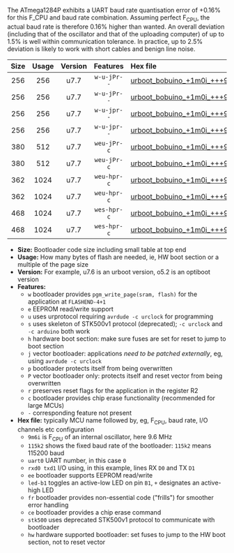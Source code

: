 The ATmega1284P exhibits a UART baud rate quantisation error of +0.16% for this F_CPU and baud rate combination. Assuming perfect F<sub>CPU</sub>, the actual baud rate is therefore 0.16% higher than wanted. An overall deviation (including that of the oscillator and that of the uploading computer) of up to 1.5% is well within communication tolerance. In practice, up to 2.5% deviation is likely to work with short cables and benign line noise.

|Size|Usage|Version|Features|Hex file|
|:-:|:-:|:-:|:-:|:--|
|256|256|u7.7|`w-u-jPr--`|[urboot_bobuino_+1m0i_+++9k6_uart0_rxd0_txd1_led+b7.hex](https://raw.githubusercontent.com/stefanrueger/urboot.hex/main/boards/bobuino/internal_oscillator/fcpu_+1m0i/br_+++9k6/urboot_bobuino_+1m0i_+++9k6_uart0_rxd0_txd1_led+b7.hex)|
|256|256|u7.7|`w-u-jPr--`|[urboot_bobuino_+1m0i_+++9k6_uart1_rxd2_txd3_led+b7.hex](https://raw.githubusercontent.com/stefanrueger/urboot.hex/main/boards/bobuino/internal_oscillator/fcpu_+1m0i/br_+++9k6/urboot_bobuino_+1m0i_+++9k6_uart1_rxd2_txd3_led+b7.hex)|
|256|256|u7.7|`w-u-jpr--`|[urboot_bobuino_+1m0i_+++9k6_uart0_rxd0_txd1_led+b7_fr.hex](https://raw.githubusercontent.com/stefanrueger/urboot.hex/main/boards/bobuino/internal_oscillator/fcpu_+1m0i/br_+++9k6/urboot_bobuino_+1m0i_+++9k6_uart0_rxd0_txd1_led+b7_fr.hex)|
|256|256|u7.7|`w-u-jpr--`|[urboot_bobuino_+1m0i_+++9k6_uart1_rxd2_txd3_led+b7_fr.hex](https://raw.githubusercontent.com/stefanrueger/urboot.hex/main/boards/bobuino/internal_oscillator/fcpu_+1m0i/br_+++9k6/urboot_bobuino_+1m0i_+++9k6_uart1_rxd2_txd3_led+b7_fr.hex)|
|380|512|u7.7|`weu-jPr-c`|[urboot_bobuino_+1m0i_+++9k6_uart0_rxd0_txd1_ee_led+b7_fr_ce.hex](https://raw.githubusercontent.com/stefanrueger/urboot.hex/main/boards/bobuino/internal_oscillator/fcpu_+1m0i/br_+++9k6/urboot_bobuino_+1m0i_+++9k6_uart0_rxd0_txd1_ee_led+b7_fr_ce.hex)|
|380|512|u7.7|`weu-jPr-c`|[urboot_bobuino_+1m0i_+++9k6_uart1_rxd2_txd3_ee_led+b7_fr_ce.hex](https://raw.githubusercontent.com/stefanrueger/urboot.hex/main/boards/bobuino/internal_oscillator/fcpu_+1m0i/br_+++9k6/urboot_bobuino_+1m0i_+++9k6_uart1_rxd2_txd3_ee_led+b7_fr_ce.hex)|
|362|1024|u7.7|`weu-hpr-c`|[urboot_bobuino_+1m0i_+++9k6_uart0_rxd0_txd1_ee_led+b7_fr_ce_hw.hex](https://raw.githubusercontent.com/stefanrueger/urboot.hex/main/boards/bobuino/internal_oscillator/fcpu_+1m0i/br_+++9k6/urboot_bobuino_+1m0i_+++9k6_uart0_rxd0_txd1_ee_led+b7_fr_ce_hw.hex)|
|362|1024|u7.7|`weu-hpr-c`|[urboot_bobuino_+1m0i_+++9k6_uart1_rxd2_txd3_ee_led+b7_fr_ce_hw.hex](https://raw.githubusercontent.com/stefanrueger/urboot.hex/main/boards/bobuino/internal_oscillator/fcpu_+1m0i/br_+++9k6/urboot_bobuino_+1m0i_+++9k6_uart1_rxd2_txd3_ee_led+b7_fr_ce_hw.hex)|
|468|1024|u7.7|`wes-hpr-c`|[urboot_bobuino_+1m0i_+++9k6_uart0_rxd0_txd1_ee_led+b7_fr_ce_stk500_hw.hex](https://raw.githubusercontent.com/stefanrueger/urboot.hex/main/boards/bobuino/internal_oscillator/fcpu_+1m0i/br_+++9k6/urboot_bobuino_+1m0i_+++9k6_uart0_rxd0_txd1_ee_led+b7_fr_ce_stk500_hw.hex)|
|468|1024|u7.7|`wes-hpr-c`|[urboot_bobuino_+1m0i_+++9k6_uart1_rxd2_txd3_ee_led+b7_fr_ce_stk500_hw.hex](https://raw.githubusercontent.com/stefanrueger/urboot.hex/main/boards/bobuino/internal_oscillator/fcpu_+1m0i/br_+++9k6/urboot_bobuino_+1m0i_+++9k6_uart1_rxd2_txd3_ee_led+b7_fr_ce_stk500_hw.hex)|

- **Size:** Bootloader code size including small table at top end
- **Usage:** How many bytes of flash are needed, ie, HW boot section or a multiple of the page size
- **Version:** For example, u7.6 is an urboot version, o5.2 is an optiboot version
- **Features:**
  + `w` bootloader provides `pgm_write_page(sram, flash)` for the application at `FLASHEND-4+1`
  + `e` EEPROM read/write support
  + `u` uses urprotocol requiring `avrdude -c urclock` for programming
  + `s` uses skeleton of STK500v1 protocol (deprecated); `-c urclock` and `-c arduino` both work
  + `h` hardware boot section: make sure fuses are set for reset to jump to boot section
  + `j` vector bootloader: applications *need to be patched externally*, eg, using `avrdude -c urclock`
  + `p` bootloader protects itself from being overwritten
  + `P` vector bootloader only: protects itself and reset vector from being overwritten
  + `r` preserves reset flags for the application in the register R2
  + `c` bootloader provides chip erase functionality (recommended for large MCUs)
  + `-` corresponding feature not present
- **Hex file:** typically MCU name followed by, eg, F<sub>CPU</sub>, baud rate, I/O channels etc configuration
  + `9m6i` is F<sub>CPU</sub> of an internal oscillator, here 9.6 MHz
  + `115k2` shows the fixed baud rate of the bootloader: `115k2` means 115200 baud
  + `uart0` UART number, in this case `0`
  + `rxd0 txd1` I/O using, in this example, lines RX `D0` and TX `D1`
  + `ee` bootloader supports EEPROM read/write
  + `led-b1` toggles an active-low LED on pin `B1`, `+` designates an active-high LED
  + `fr` bootloader provides non-essential code ("frills") for smoother error handling
  + `ce` bootloader provides a chip erase command
  + `stk500` uses deprecated STK500v1 protocol to communicate with bootloader
  + `hw` hardware supported bootloader: set fuses to jump to the HW boot section, not to reset vector
